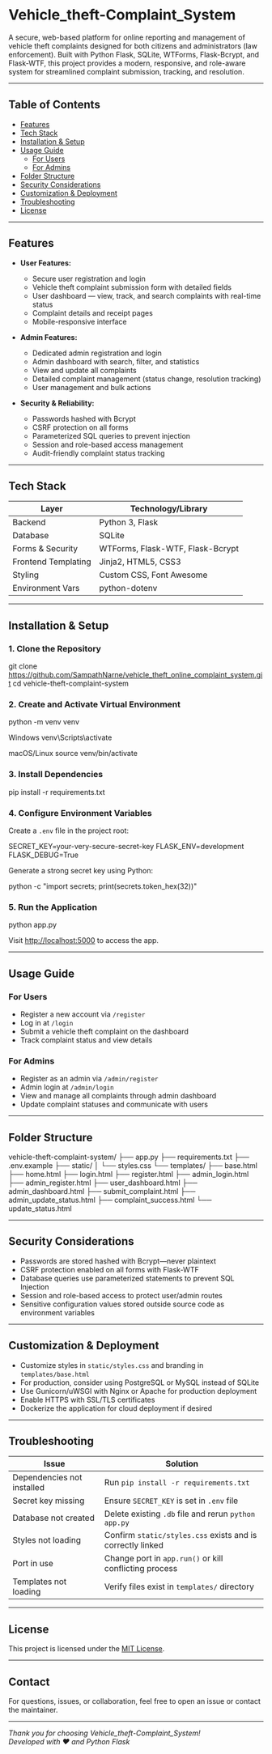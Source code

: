 # Vehicle_theft-Complaint_System

A secure, web-based platform for online reporting and management of vehicle theft complaints designed for both citizens and administrators (law enforcement). Built with Python Flask, SQLite, WTForms, Flask-Bcrypt, and Flask-WTF, this project provides a modern, responsive, and role-aware system for streamlined complaint submission, tracking, and resolution.

---

## Table of Contents

- [Features](#features)
- [Tech Stack](#tech-stack)
- [Installation & Setup](#installation--setup)
- [Usage Guide](#usage-guide)
  - [For Users](#for-users)
  - [For Admins](#for-admins)
- [Folder Structure](#folder-structure)
- [Security Considerations](#security-considerations)
- [Customization & Deployment](#customization--deployment)
- [Troubleshooting](#troubleshooting)
- [License](#license)

---

## Features

- **User Features:**
  - Secure user registration and login
  - Vehicle theft complaint submission form with detailed fields
  - User dashboard — view, track, and search complaints with real-time status
  - Complaint details and receipt pages
  - Mobile-responsive interface

- **Admin Features:**
  - Dedicated admin registration and login
  - Admin dashboard with search, filter, and statistics
  - View and update all complaints
  - Detailed complaint management (status change, resolution tracking)
  - User management and bulk actions

- **Security & Reliability:**
  - Passwords hashed with Bcrypt
  - CSRF protection on all forms
  - Parameterized SQL queries to prevent injection
  - Session and role-based access management
  - Audit-friendly complaint status tracking

---

## Tech Stack

| Layer            | Technology/Library           |
|------------------|-----------------------------|
| Backend          | Python 3, Flask              |
| Database         | SQLite                      |
| Forms & Security | WTForms, Flask-WTF, Flask-Bcrypt |
| Frontend Templating | Jinja2, HTML5, CSS3         |
| Styling          | Custom CSS, Font Awesome    |
| Environment Vars | python-dotenv               |

---

## Installation & Setup

### 1. Clone the Repository
  git clone https://github.com/SampathNarne/vehicle_theft_online_complaint_system.git
  cd vehicle-theft-complaint-system

### 2. Create and Activate Virtual Environment

  python -m venv venv

Windows
venv\Scripts\activate

macOS/Linux
source venv/bin/activate


### 3. Install Dependencies

  pip install -r requirements.txt


### 4. Configure Environment Variables

Create a `.env` file in the project root:


  SECRET_KEY=your-very-secure-secret-key
  FLASK_ENV=development
  FLASK_DEBUG=True


Generate a strong secret key using Python:

python -c "import secrets; print(secrets.token_hex(32))"


### 5. Run the Application

  python app.py


Visit [http://localhost:5000](http://localhost:5000) to access the app.

---

## Usage Guide

### For Users

- Register a new account via `/register`
- Log in at `/login`
- Submit a vehicle theft complaint on the dashboard
- Track complaint status and view details

### For Admins

- Register as an admin via `/admin/register`
- Admin login at `/admin/login`
- View and manage all complaints through admin dashboard
- Update complaint statuses and communicate with users

---

## Folder Structure

vehicle-theft-complaint-system/
├── app.py
├── requirements.txt
├── .env.example
├── static/
│ └── styles.css
└── templates/
├── base.html
├── home.html
├── login.html
├── register.html
├── admin_login.html
├── admin_register.html
├── user_dashboard.html
├── admin_dashboard.html
├── submit_complaint.html
├── admin_update_status.html
├── complaint_success.html
└── update_status.html


---

## Security Considerations

- Passwords are stored hashed with Bcrypt—never plaintext
- CSRF protection enabled on all forms with Flask-WTF
- Database queries use parameterized statements to prevent SQL Injection
- Session and role-based access to protect user/admin routes
- Sensitive configuration values stored outside source code as environment variables

---

## Customization & Deployment

- Customize styles in `static/styles.css` and branding in `templates/base.html`
- For production, consider using PostgreSQL or MySQL instead of SQLite
- Use Gunicorn/uWSGI with Nginx or Apache for production deployment
- Enable HTTPS with SSL/TLS certificates
- Dockerize the application for cloud deployment if desired

---

## Troubleshooting

| Issue                                            | Solution                                                      |
|-------------------------------------------------|---------------------------------------------------------------|
| Dependencies not installed                       | Run `pip install -r requirements.txt`                         |
| Secret key missing                               | Ensure `SECRET_KEY` is set in `.env` file                     |
| Database not created                             | Delete existing `.db` file and rerun `python app.py`          |
| Styles not loading                               | Confirm `static/styles.css` exists and is correctly linked    |
| Port in use                                     | Change port in `app.run()` or kill conflicting process        |
| Templates not loading                            | Verify files exist in `templates/` directory                  |

---

## License

This project is licensed under the [MIT License](https://opensource.org/licenses/MIT).

---

## Contact

For questions, issues, or collaboration, feel free to open an issue or contact the maintainer.

---

*Thank you for choosing Vehicle_theft-Complaint_System!*  
*Developed with ❤️ and Python Flask*  
